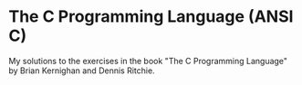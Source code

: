 # The C Programming Language (ANSI C)

My solutions to the exercises in the book "The C Programming Language" by Brian Kernighan and Dennis Ritchie.
